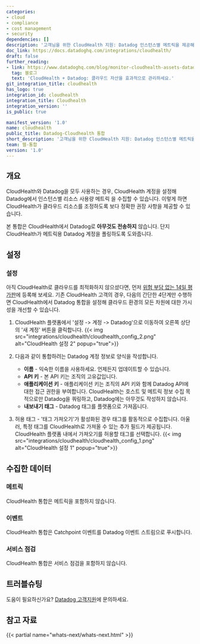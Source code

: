```yaml
---
categories:
- cloud
- compliance
- cost management
- security
dependencies: []
description: '고객님을 위한 CloudHealth 지원: Datadog 인스턴스별 메트릭을 제공해 드립니다.'
doc_link: https://docs.datadoghq.com/integrations/cloudhealth/
draft: false
further_reading:
- link: https://www.datadoghq.com/blog/monitor-cloudhealth-assets-datadog/
  tag: 블로그
  text: 'CloudHealth + Datadog: 클라우드 자산을 효과적으로 관리하세요.'
git_integration_title: cloudhealth
has_logo: true
integration_id: cloudhealth
integration_title: Cloudhealth
integration_version: ''
is_public: true

manifest_version: '1.0'
name: cloudhealth
public_title: Datadog-Cloudhealth 통합
short_description: '고객님을 위한 CloudHealth 지원: Datadog 인스턴스별 메트릭을 제공해 드립니다.'
team: 웹-통합
version: '1.0'
---
```


<!--  SOURCED FROM https://github.com/DataDog/dogweb -->
## 개요

CloudHealth와 Datadog을 모두 사용하는 경우, CloudHealth 계정을 설정해 Datadog에서 인스턴스별 리소스 사용량 메트릭 을 수집할 수 있습니다. 이렇게 하면 CloudHealth가 클라우드 리소스를 조정하도록 보다 정확한 권장 사항을 제공할 수 있습니다.

본 통합은 CloudHealth에서 Datadog로 **아무것도 전송하지** 않습니다. 단지 CloudHealth가 메트릭용 Datadog 계정을 폴링하도록 도와줍니다.

## 설정

### 설정

아직 CloudHealth로 클라우드를 최적화하지 않으셨다면, 먼저 [위험 부담 없는 14일 평가판][1]에 등록해 보세요. 기존 CloudHealth 고객의 경우, 다음의 간단한 4단계만 수행하면 CloudHealth에서 Datadog 통합을 설정해 클라우드 환경의 모든 차원에 대한 가시성을 개선할 수 있습니다.

1. CloudHealth 플랫폼에서 '설정 -> 계정 -> Datadog'으로 이동하여 오른쪽 상단의 '새 계정' 버튼을 클릭합니다.
   {{< img src="integrations/cloudhealth/cloudhealth_config_2.png" alt="CloudHealth 설정 2" popup="true">}}

2. 다음과 같이 통합하려는 Datadog 계정 정보로 양식을 작성합니다.

    - **이름** - 익숙한 이름을 사용하세요. 언제든지 업데이트할 수 있습니다.
    - **API 키** - 본 API 키는 조직의 고유값입니다.
    - **애플리케이션 키** - 애플리케이션 키는 조직의 API 키와 함께 Datadog API에 대한 접근 권한을 부여합니다. CloudHealth는 호스트 및 메트릭 정보 수집 목적으로만 Datadog을 쿼링하고, Datadog에는 아무것도 작성하지 않습니다.
    - **내보내기 태그** - Datadog 태그를 플랫폼으로 가져옵니다.

3. 허용 태그 - '태그 가져오기'가 활성화된 경우 태그를 활동적으로 수집합니다. 아울러, 특정 태그를 CloudHealth로 가져올 수 있는 추가 필드가 제공됩니다. CloudHealth 플랫폼 내에서 가져오기를 허용할 태그를 선택합니다.
   {{< img src="integrations/cloudhealth/cloudhealth_config_1.png" alt="CloudHealth 설정 1" popup="true">}}

## 수집한 데이터

### 메트릭

CloudHealth 통합은 메트릭을 포함하지 않습니다.

### 이벤트

CloudHealth 통합은 Catchpoint 이벤트를 Datadog 이벤트 스트림으로 푸시합니다.

### 서비스 점검

CloudHealth 통합은 서비스 점검을 포함하지 않습니다.

## 트러블슈팅

도움이 필요하신가요? [Datadog 고객지원][2]에 문의하세요.

## 참고 자료

{{< partial name="whats-next/whats-next.html" >}}

[1]: https://www.cloudhealthtech.com
[2]: https://docs.datadoghq.com/ko/help/
